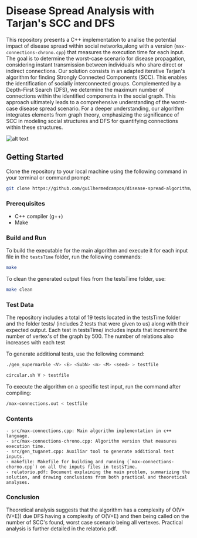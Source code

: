 # Disease Spread Analysis with Tarjan's SCC and DFS

This repository presents a C++ implementation to analise the potential impact of disease spread within social networks,along with a version (`max-connections-chrono.cpp`) that measures the execution time for each input. The goal is to determine the worst-case scenario for disease propagation, considering instant transmission between individuals who share direct or indirect connections. Our solution consists in an adapted iterative Tarjan's algorithm for finding Strongly Connected Components (SCC). This enables the identification of socially interconnected groups. Complemented by a Depth-First Search (DFS), we determine the maximum number of connections within the identified components in the social graph. This approach ultimately leads to a comprehensive understanding of the worst-case disease spread scenario.
For a deeper understanding, our algorithm integrates elements from graph theory, emphasizing the significance of SCC in modeling social structures and DFS for quantifying connections within these structures.  

![alt text](https://github.com/guilhermedcampos/disease-spread-algorithm/assets/110358692/739fe5fe-9fa9-49bf-a0e3-6ae277e0e3b7)

## Getting Started

Clone the repository to your local machine using the following command in your terminal or command prompt:

```bash
git clone https://github.com/guilhermedcampos/disease-spread-algorithm/
```

### Prerequisites

- C++ compiler (g++)
- Make

### Build and Run

To build the executable for the main algorithm and execute it for each input file in the `testsTime` folder, run the following commands:

```bash
make
```

To clean the generated output files from the testsTime folder, use:

```bash
make clean
```
### Test Data

The repository includes a total of 19 tests located in the testsTime folder and the folder tests/ (includes 2 tests that were given to us) along with their expected output. 
Each test  in testsTime/ includes inputs that increment the number of vertex's of the graph by 500. The number of relations also increases with each test

To generate additional tests, use the following command:

```bash
./gen_supermarble <V> <E> <SubN> <m> <M> <seed> > testfile
```

```bash
circular.sh V > testfile
```

To execute the algorithm on a specific test input, run the command after compiling:

```bash
/max-connections.out < testfile
``` 

### Contents

    - src/max-connections.cpp: Main algorithm implementation in c++ language.
    - src/max-connections-chrono.cpp: Algorithm version that measures execution time.
    - src/gen_tuganet.cpp: Auxiliar tool to generate additional test inputs.
    - makefile: Makefile for building and running (`max-connections-chorno.cpp`) on all the inputs files in testsTime.
    - relatorio.pdf: Document explaining the main problem, summarizing the solution, and drawing conclusions from both practical and theoretical analyses.

### Conclusion

Theoretical analysis suggests that the algorithm has a complexity of O(V*(V+E)) due DFS having a complexity of O(V+E) and then being called on the number of SCC's found, worst case scenario being all vertexes. 
Practical analysis is further detailed in the relatorio.pdf.

